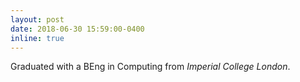 ```yaml
---
layout: post
date: 2018-06-30 15:59:00-0400
inline: true
---
```


Graduated with a BEng in Computing from _Imperial College London_.
